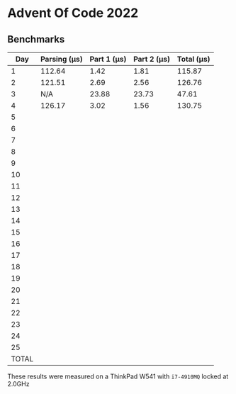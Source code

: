 # Advent Of Code 2022

## Benchmarks

| Day   | Parsing (μs) | Part 1 (μs) | Part 2 (μs) | Total (μs) |
|-------|--------------|-------------|-------------|------------|
| 1     | 112.64       | 1.42        | 1.81        | 115.87     |
| 2     | 121.51       | 2.69        | 2.56        | 126.76     |
| 3     | N/A          | 23.88       | 23.73       | 47.61      |
| 4     | 126.17       | 3.02        | 1.56        | 130.75     |
| 5     |              |             |             |            |
| 6     |              |             |             |            |
| 7     |              |             |             |            |
| 8     |              |             |             |            |
| 9     |              |             |             |            |
| 10    |              |             |             |            |
| 11    |              |             |             |            |
| 12    |              |             |             |            |
| 13    |              |             |             |            |
| 14    |              |             |             |            |
| 15    |              |             |             |            |
| 16    |              |             |             |            |
| 17    |              |             |             |            |
| 18    |              |             |             |            |
| 19    |              |             |             |            |
| 20    |              |             |             |            |
| 21    |              |             |             |            |
| 22    |              |             |             |            |
| 23    |              |             |             |            |
| 24    |              |             |             |            |
| 25    |              |             |             |            |
| TOTAL |              |             |             |            |

These results were measured on a ThinkPad W541 with `i7-4910MQ` locked at 2.0GHz

